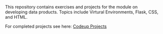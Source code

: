 This repository contains exercises and projects for the module on developing data products. Topics include Virtural Environments, Flask, CSS, and HTML.

For completed projects see here:
<a href='https://github.com/jessejinnaruiz/codeup-ds-projects'>Codeup Projects</a>